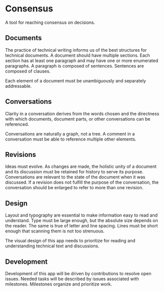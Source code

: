 Consensus
=========

A tool for reaching consensus on decisions.


## Documents

The practice of technical writing informs us of the best structures for
technical documents. A document should have multiple sections. Each section
has at least one paragraph and may have one or more enumerated paragraphs. A
paragraph is composed of sentences. Sentences are composed of clauses.

Each element of a document must be unambiguously and separately addressable.


## Conversations

Clarity in a conversation derives from the words chosen and the directness
with which documents, document parts, or other conversations can be
referenced.

Conversations are naturally a graph, not a tree. A comment in a conversation
must be able to reference multiple other elements.


## Revisions

Ideas must evolve. As changes are made, the holistic unity of a document and
its discussion must be retained for history to serve its purpose.
Conversations are relevant to the state of the document when it was discussed.
If a revision does not fulfill the purpose of the conversation, the
conversation should be enlarged to refer to more than one revision.


## Design

Layout and typography are essential to make information easy to read and
understand. Type must be large enough, but the absolute size depends on the
reader. The same is true of letter and line spacing. Lines must be short
enough that scanning them is not too strenuous.

The visual design of this app needs to prioritize for reading and
understanding technical text and discussions.


## Development

Development of this app will be driven by contributions to resolve open
issues. Needed tasks will be described by issues associated with milestones.
Milestones organize and prioritize work.
